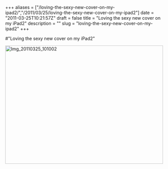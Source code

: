 +++
aliases = ["/loving-the-sexy-new-cover-on-my-ipad2/","/2011/03/25/loving-the-sexy-new-cover-on-my-ipad2"]
date = "2011-03-25T10:21:57Z"
draft = false
title = "Loving the sexy new cover on my iPad2"
description = ""
slug = "loving-the-sexy-new-cover-on-my-ipad2"
+++

#"Loving the sexy new cover on my iPad2"


 <div class='p_embed p_image_embed'>
<a href="http://getfile2.posterous.com/getfile/files.posterous.com/conoroneill/OgU1GcmftSA5oRFEbMDodZpecp0AqkSYGg4bb3618975lyiRYHpD5azk4dUl/IMG_20110325_101002.jpg.scaled.1000.jpg"><img alt="Img_20110325_101002" height="375" src="http://getfile1.posterous.com/getfile/files.posterous.com/conoroneill/aa0dbaKSenxtXYkKUUQdbC2euQkgroWInCAm9iOSgvC9KWFUfvcoDHTNiu8C/IMG_20110325_101002.jpg.scaled.500.jpg" width="500" /></a>
</div>

 